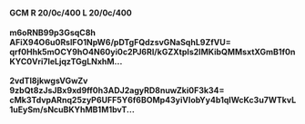 #### GCM R 20/0c/400 L 20/0c/400
**m6oRNB99p3GsqC8h**<br/>**AFiX94O6u0RslFO1NpW6/pDTgFQdzsvGNaSqhL9ZfVU=**<br/>**qrf0Hhk5mOCY9hO4N60yi0c2PJ6RI/kGZXtpIs2IMKibQMMsxtXGmB1f0nKYC0Vri7leLjqzTGgLNxhM...**<br/><br/>
**2vdTI8jkwgsVGwZv**<br/>**9zbQt8zJsJBx9xd9ff0h3ADJ2agyRD8nuwZki0F3k34=**<br/>**cMk3TdvpARnq25zyP6UFF5Y6f6BOMp43yiVIobYy4b1qIWcKc3u7WTkvL1uEySm/sNcuBKYhMB1M1bvT...**